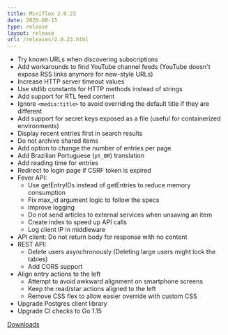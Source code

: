 ```yaml
---
title: Miniflux 2.0.23
date: 2020-08-15
type: release
layout: release
url: /releases/2.0.23.html
---
```


* Try known URLs when discovering subscriptions
* Add workarounds to find YouTube channel feeds (YouTube doesn't expose RSS links anymore for new-style URLs)
* Increase HTTP server timeout values
* Use stdlib constants for HTTP methods instead of strings
* Add support for RTL feed content
* Ignore `<media:title>` to avoid overriding the default title if they are different
* Add support for secret keys exposed as a file (useful for containerized environments)
* Display recent entries first in search results
* Do not archive shared items
* Add option to change the number of entries per page
* Add Brazilian Portuguese (`pt_BR`) translation
* Add reading time for entries
* Redirect to login page if CSRF token is expired
* Fever API:
    - Use getEntryIDs instead of getEntries to reduce memory consumption
    - Fix max_id argument logic to follow the specs
    - Improve logging
    - Do not send articles to external services when unsaving an item
    - Create index to speed up API calls
    - Log client IP in middleware
* API client: Do not return body for response with no content
* REST API:
    - Delete users asynchronously (Deleting large users might lock the tables)
    - Add CORS support
* Align entry actions to the left
    - Attempt to avoid awkward alignment on smartphone screens
    - Keep the read/star actions aligned to the left
    - Remove CSS flex to allow easier override with custom CSS
* Upgrade Postgres client library
* Upgrade CI checks to Go 1.15

[Downloads](https://github.com/miniflux/v2/releases/tag/2.0.23)
